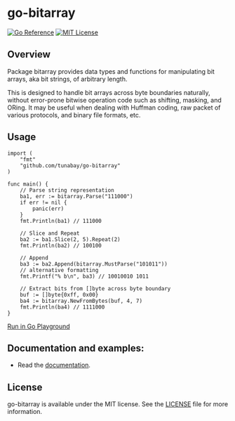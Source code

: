 # go-bitarray

[![Go Reference](https://pkg.go.dev/badge/github.com/tunabay/go-bitarray.svg)](https://pkg.go.dev/github.com/tunabay/go-bitarray)
[![MIT License](http://img.shields.io/badge/license-MIT-blue.svg?style=flat)](LICENSE)

## Overview

Package bitarray provides data types and functions for manipulating bit arrays,
aka bit strings, of arbitrary length.

This is designed to handle bit arrays across byte boundaries naturally, without
error-prone bitwise operation code such as shifting, masking, and ORing. It may
be useful when dealing with Huffman coding, raw packet of various protocols, and
binary file formats, etc.

## Usage

```
import (
	"fmt"
	"github.com/tunabay/go-bitarray"
)

func main() {
	// Parse string representation
	ba1, err := bitarray.Parse("111000")
	if err != nil {
		panic(err)
	}
	fmt.Println(ba1) // 111000

	// Slice and Repeat
	ba2 := ba1.Slice(2, 5).Repeat(2)
	fmt.Println(ba2) // 100100

	// Append
	ba3 := ba2.Append(bitarray.MustParse("101011"))
	// alternative formatting
	fmt.Printf("% b\n", ba3) // 10010010 1011

	// Extract bits from []byte across byte boundary
	buf := []byte{0xff, 0x00}
	ba4 := bitarray.NewFromBytes(buf, 4, 7)
	fmt.Println(ba4) // 1111000
}
```
[Run in Go Playground](https://play.golang.org/)

## Documentation and examples:

- Read the [documentation](https://pkg.go.dev/github.com/tunabay/go-bitarray).

## License

go-bitarray is available under the MIT license. See the [LICENSE](LICENSE) file for more information.
